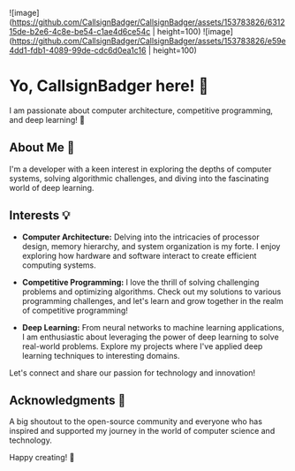 
  ![image](https://github.com/CallsignBadger/CallsignBadger/assets/153783826/631215de-b2e6-4c8e-be54-c1ae4d6ce54c | height=100) 
  ![image](https://github.com/CallsignBadger/CallsignBadger/assets/153783826/e59e4dd1-fdb1-4089-99de-cdc6d0ea1c16 | height=100)


  
  
  # Yo, CallsignBadger here! 👋

 I am passionate about computer architecture, competitive programming, and deep learning! 🚀

## About Me 💯


I'm a developer with a keen interest in exploring the depths of computer systems, solving algorithmic challenges, and diving into the fascinating world of deep learning.

## Interests 💡

- **Computer Architecture:** Delving into the intricacies of processor design, memory hierarchy, and system organization is my forte. I enjoy exploring how hardware and software interact to create efficient computing systems.

- **Competitive Programming:** I love the thrill of solving challenging problems and optimizing algorithms. Check out my solutions to various programming challenges, and let's learn and grow together in the realm of competitive programming!

- **Deep Learning:** From neural networks to machine learning applications, I am enthusiastic about leveraging the power of deep learning to solve real-world problems. Explore my projects where I've applied deep learning techniques to interesting domains.


Let's connect and share our passion for technology and innovation!

## Acknowledgments 🙌

A big shoutout to the open-source community and everyone who has inspired and supported my journey in the world of computer science and technology.

Happy creating! 🗿
